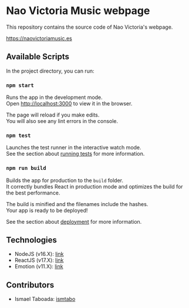 # Nao Victoria Music webpage

This repository contains the source code of Nao Victoria's webpage.

https://naovictoriamusic.es

## Available Scripts

In the project directory, you can run:

### `npm start`

Runs the app in the development mode.\
Open [http://localhost:3000](http://localhost:3000) to view it in the browser.

The page will reload if you make edits.\
You will also see any lint errors in the console.

### `npm test`

Launches the test runner in the interactive watch mode.\
See the section about [running tests](https://facebook.github.io/create-react-app/docs/running-tests) for more information.

### `npm run build`

Builds the app for production to the `build` folder.\
It correctly bundles React in production mode and optimizes the build for the best performance.

The build is minified and the filenames include the hashes.\
Your app is ready to be deployed!

See the section about [deployment](https://facebook.github.io/create-react-app/docs/deployment) for more information.

## Technologies

- NodeJS (v16.X): [link](https://nodejs.org/es/)
- ReactJS (v17.X): [link](https://es.reactjs.org/)
- Emotion (v11.X): [link](https://emotion.sh/)

## Contributors

- Ismael Taboada: [ismtabo](https://github.com/ismtabo)
